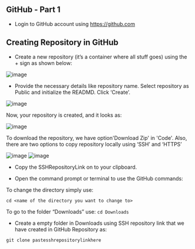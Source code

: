 ## GitHub - Part 1

- Login to GitHub account using https://github.com

## Creating Repository in GitHub

- Create a new repository (it’s a container where all stuff goes) using the + sign as shown below: 

![image](https://user-images.githubusercontent.com/25001852/86895774-991bb480-c122-11ea-9e0a-0e6ab95c397b.png)

- Provide the necessary details like repository name. Select repository as Public and initialize the READMD. Click ‘Create’.

![image](https://user-images.githubusercontent.com/25001852/86910859-f3734000-c137-11ea-89cd-763ad102f971.png)

Now, your repository is created, and it looks as:

![image](https://user-images.githubusercontent.com/25001852/86910903-0b4ac400-c138-11ea-89f8-4a39e7d3e459.png)

To download the repository, we have option'Download Zip' in 'Code'. Also, there are two options to copy repository locally using ‘SSH’ and ‘HTTPS’ 

![image](https://user-images.githubusercontent.com/25001852/86896805-2e6b7880-c124-11ea-9c3e-fc7b43a47cc9.png)
![image](https://user-images.githubusercontent.com/25001852/86896922-5d81ea00-c124-11ea-852a-d0dc5d9d135a.png)

- Copy the SSHRepositoryLink on to your clipboard.

- Open the command prompt or terminal to use the GitHub commands:

To change the directory simply use: 

`cd <name of the directory you want to change to>`

To go to the folder “Downloads” use: `cd Downloads`

- Create a empty folder in Downloads using SSH repository link that we have created in GitHub Repository as: 

`git clone pastesshrepositorylinkhere`

